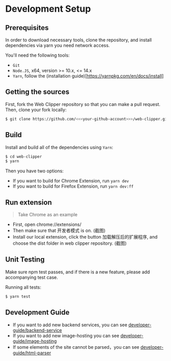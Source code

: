 # Development Setup

## Prerequisites

In order to download necessary tools, clone the repository, and install dependencies via yarn you need network access.

You'll need the following tools:

- `Git`
- `Node.JS`, x64, version >= 10.x, <= 14.x
- `Yarn`, follow the (installation guide)[https://yarnpkg.com/en/docs/install]

## Getting the sources

First, fork the Web Clipper repository so that you can make a pull request. Then, clone your fork locally:

```bash
$ git clone https://github.com/<<<your-github-account>>>/web-clipper.git
```

## Build 

Install and build all of the dependencies using `Yarn`:

```bash
$ cd web-clipper
$ yarn
```

Then you have two options:

- If you want to build for Chrome Extension, run `yarn dev`
- If you want to build for Firefox Extension, run `yarn dev:ff`

## Run extension

> Take Chrome as an example

- First, open chrome://extensions/
- Then make sure that 开发者模式 is on.
(截图)
- Install our local extension, click the button 加载解压后的扩展程序, and choose the dist folder in web clipper repository.
(截图)

## Unit Testing

Make sure npm test passes, and if there is a new feature, please add accompanying test case.

Running all tests:

```bash
$ yarn test
```

## Development Guide

- If you want to add new backend services, you can see [developer-guide/backend-service](./developer-guide/backend-service.md)
- If you want to add new image-hosting you can see [developer-guide/image-hosting](./developer-guide/image-hosting.md)
- If some elements of the site cannot be parsed，you can see [developer-guide/html-parser](./developer-guide/html-parser.md)
